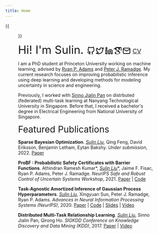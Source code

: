 ```yaml
---
title: Home
---
```


{{<figure src="media/sulin_avatar.jpg" width="450">}}

<span style="font-size:2.5em;"> Hi! I'm Sulin. </span>
<a href="https://github.com/liusulin" style="border:none; position:relative; top:3px;" target="_blank"> <img src="https://raw.githubusercontent.com/feathericons/feather/master/icons/github.svg" width="25" height="25"></a> <a href="https://twitter.com/su_lin_liu" style="border:none; position:relative; top:3px;" target="_blank"> <img src="https://raw.githubusercontent.com/feathericons/feather/master/icons/twitter.svg" width="25" height="25"></a>  <a href="https://www.linkedin.com/in/sulin-liu" style="border:none; position:relative; top:3px;" target="_blank"> <img src="https://raw.githubusercontent.com/feathericons/feather/master/icons/linkedin.svg" width="25" height="25"></a>  <a href="https://scholar.google.com/citations?user=s3NlgA4AAAAJ&hl=en" style="border:none; position:relative; left: -5px; top:5px;" target="_blank"> <img src="media/icons/google-scholar.svg" width="30" height="30"></a>  <a href="mailto:sulinl@princeton.com" style="border:none; position:relative; left: -8px;top:3px;" target="_blank"> <img src="https://raw.githubusercontent.com/feathericons/feather/master/icons/mail.svg" width="25" height="25"></a> <a href="/files/cv_sulin.pdf" style="border:none; position:relative; left: -6px; top:-2px;"><span style="font-size:1.37em;"> CV </span></a>

I am a PhD student at Princeton University working on machine learning, advised by [Ryan P. Adams](https://www.cs.princeton.edu/~rpa/) and [Peter J. Ramadge](https://ee.princeton.edu/people/peter-j-ramadge/). My current research focuses on improving probabilistic inference using deep learning and developing methods for modeling uncertainty in science and engineering. 

Previously, I worked with [Sinno Jialin Pan](https://www.ntu.edu.sg/home/sinnopan/index.html) on distrbuted (federated) multi-task learning at Nanyang Technological University in Singapore. Before that, I received a bachelor's degree in Electrical Engineering from National University of Singapore.

<span style="font-size:2em;"> Featured Publications </span>

**Sparse Bayesian Optimization**. <ins>*Sulin Liu*</ins>, Qing Feng, David Eriksson, Benjamin Letham, Eytan Bakshy. *Under submission*, 2022. [Paper](https://arxiv.org/abs/2203.01900)



**ProBF : Probabilistic Safety Certificates with Barrier Functions**. Athindran Ramesh Kumar*, <ins>*Sulin Liu*</ins>*, Jaime F. Fisac, Ryan P. Adams, Peter J. Ramadge. *NeurIPS Safe and Robust Control of Uncertain Systems Workshop*, 2021. [Paper](https://arxiv.org/abs/2112.12210) | [Code](https://github.com/athindran/ProBF)



**Task-Agnostic Amortized Inference of Gaussian Process Hyperparameters**. <ins>*Sulin Liu*</ins>, Xingyuan Sun, Peter J. Ramadge, Ryan P. Adams. *Advances in Neural Information Processing Systems (NeurIPS)*, 2020. [Paper](https://papers.nips.cc/paper/2020/hash/f52db9f7c0ae7017ee41f63c2a7353bc-Abstract.html) | [Code](https://github.com/PrincetonLIPS/AHGP) | [Slides](https://github.com/PrincetonLIPS/AHGP/blob/main/slides/AHGP_slides.pdf) | [Video](https://slideslive.com/38937035/taskagnostic-amortized-inference-of-gaussian-process-hyperparameters?ref=search-presentations-Task-Agnostic+Amortized+Inference+of+Gaussian+Process+Hyperparameters)



**Distributed Multi-Task Relationship Learning**. <ins>*Sulin Liu*</ins>, Sinno Jialin Pan, Qirong Ho. *SIGKDD Conference on Knowledge Discovery and Data Mining (KDD)*, 2017.  [Paper](https://arxiv.org/abs/1612.04022) | [Video](https://www.youtube.com/watch?v=az3jbBl-zXI)
